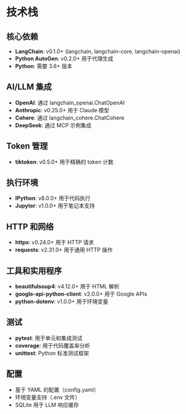 # 技术栈

## 核心依赖
- **LangChain**: v0.1.0+ (langchain, langchain-core, langchain-openai)
- **Python AutoGen**: v0.2.0+ 用于代理生成
- **Python**: 需要 3.6+ 版本

## AI/LLM 集成
- **OpenAI**: 通过 langchain_openai.ChatOpenAI
- **Anthropic**: v0.25.0+ 用于 Claude 模型
- **Cohere**: 通过 langchain_cohere.ChatCohere
- **DeepSeek**: 通过 MCP 示例集成

## Token 管理
- **tiktoken**: v0.5.0+ 用于精确的 token 计数

## 执行环境
- **IPython**: v8.0.0+ 用于代码执行
- **Jupyter**: v1.0.0+ 用于笔记本支持

## HTTP 和网络
- **httpx**: v0.24.0+ 用于 HTTP 请求
- **requests**: v2.31.0+ 用于通用 HTTP 操作

## 工具和实用程序
- **beautifulsoup4**: v4.12.0+ 用于 HTML 解析
- **google-api-python-client**: v2.0.0+ 用于 Google APIs
- **python-dotenv**: v1.0.0+ 用于环境变量

## 测试
- **pytest**: 用于单元和集成测试
- **coverage**: 用于代码覆盖率分析
- **unittest**: Python 标准测试框架

## 配置
- 基于 YAML 的配置（config.yaml）
- 环境变量支持（.env 文件）
- SQLite 用于 LLM 响应缓存
